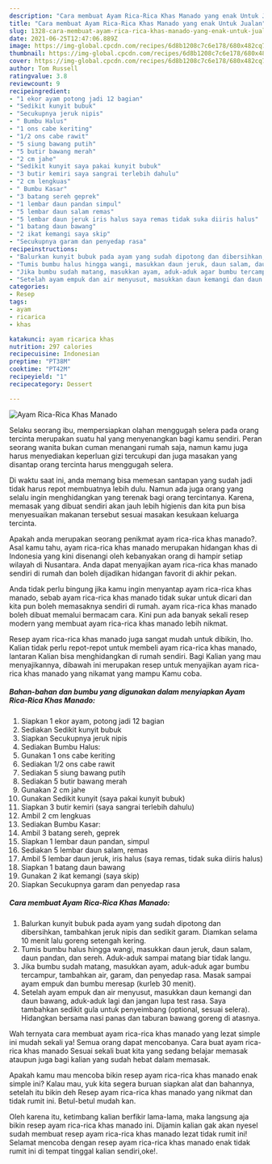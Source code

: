 ```yaml
---
description: "Cara membuat Ayam Rica-Rica Khas Manado yang enak Untuk Jualan"
title: "Cara membuat Ayam Rica-Rica Khas Manado yang enak Untuk Jualan"
slug: 1328-cara-membuat-ayam-rica-rica-khas-manado-yang-enak-untuk-jualan
date: 2021-06-25T12:47:06.889Z
image: https://img-global.cpcdn.com/recipes/6d8b1208c7c6e178/680x482cq70/ayam-rica-rica-khas-manado-foto-resep-utama.jpg
thumbnail: https://img-global.cpcdn.com/recipes/6d8b1208c7c6e178/680x482cq70/ayam-rica-rica-khas-manado-foto-resep-utama.jpg
cover: https://img-global.cpcdn.com/recipes/6d8b1208c7c6e178/680x482cq70/ayam-rica-rica-khas-manado-foto-resep-utama.jpg
author: Tom Russell
ratingvalue: 3.8
reviewcount: 9
recipeingredient:
- "1 ekor ayam potong jadi 12 bagian"
- "Sedikit kunyit bubuk"
- "Secukupnya jeruk nipis"
- " Bumbu Halus"
- "1 ons cabe keriting"
- "1/2 ons cabe rawit"
- "5 siung bawang putih"
- "5 butir bawang merah"
- "2 cm jahe"
- "Sedikit kunyit saya pakai kunyit bubuk"
- "3 butir kemiri saya sangrai terlebih dahulu"
- "2 cm lengkuas"
- " Bumbu Kasar"
- "3 batang sereh geprek"
- "1 lembar daun pandan simpul"
- "5 lembar daun salam remas"
- "5 lembar daun jeruk iris halus saya remas tidak suka diiris halus"
- "1 batang daun bawang"
- "2 ikat kemangi saya skip"
- "Secukupnya garam dan penyedap rasa"
recipeinstructions:
- "Balurkan kunyit bubuk pada ayam yang sudah dipotong dan dibersihkan, tambahkan jeruk nipis dan sedikit garam. Diamkan selama 10 menit lalu goreng setengah kering."
- "Tumis bumbu halus hingga wangi, masukkan daun jeruk, daun salam, daun pandan, dan sereh. Aduk-aduk sampai matang biar tidak langu."
- "Jika bumbu sudah matang, masukkan ayam, aduk-aduk agar bumbu tercampur, tambahkan air, garam, dan penyedap rasa. Masak sampai ayam empuk dan bumbu meresap (kurleb 30 menit)."
- "Setelah ayam empuk dan air menyusut, masukkan daun kemangi dan daun bawang, aduk-aduk lagi dan jangan lupa test rasa. Saya tambahkan sedikit gula untuk penyeimbang (optional, sesuai selera). Hidangkan bersama nasi panas dan taburan bawang goreng di atasnya."
categories:
- Resep
tags:
- ayam
- ricarica
- khas

katakunci: ayam ricarica khas 
nutrition: 297 calories
recipecuisine: Indonesian
preptime: "PT38M"
cooktime: "PT42M"
recipeyield: "1"
recipecategory: Dessert

---
```



![Ayam Rica-Rica Khas Manado](https://img-global.cpcdn.com/recipes/6d8b1208c7c6e178/680x482cq70/ayam-rica-rica-khas-manado-foto-resep-utama.jpg)

Selaku seorang ibu, mempersiapkan olahan menggugah selera pada orang tercinta merupakan suatu hal yang menyenangkan bagi kamu sendiri. Peran seorang  wanita bukan cuman menangani rumah saja, namun kamu juga harus menyediakan keperluan gizi tercukupi dan juga masakan yang disantap orang tercinta harus menggugah selera.

Di waktu  saat ini, anda memang bisa memesan santapan yang sudah jadi tidak harus repot membuatnya lebih dulu. Namun ada juga orang yang selalu ingin menghidangkan yang terenak bagi orang tercintanya. Karena, memasak yang dibuat sendiri akan jauh lebih higienis dan kita pun bisa menyesuaikan makanan tersebut sesuai masakan kesukaan keluarga tercinta. 



Apakah anda merupakan seorang penikmat ayam rica-rica khas manado?. Asal kamu tahu, ayam rica-rica khas manado merupakan hidangan khas di Indonesia yang kini disenangi oleh kebanyakan orang di hampir setiap wilayah di Nusantara. Anda dapat menyajikan ayam rica-rica khas manado sendiri di rumah dan boleh dijadikan hidangan favorit di akhir pekan.

Anda tidak perlu bingung jika kamu ingin menyantap ayam rica-rica khas manado, sebab ayam rica-rica khas manado tidak sukar untuk dicari dan kita pun boleh memasaknya sendiri di rumah. ayam rica-rica khas manado boleh dibuat memalui bermacam cara. Kini pun ada banyak sekali resep modern yang membuat ayam rica-rica khas manado lebih nikmat.

Resep ayam rica-rica khas manado juga sangat mudah untuk dibikin, lho. Kalian tidak perlu repot-repot untuk membeli ayam rica-rica khas manado, lantaran Kalian bisa menghidangkan di rumah sendiri. Bagi Kalian yang mau menyajikannya, dibawah ini merupakan resep untuk menyajikan ayam rica-rica khas manado yang nikamat yang mampu Kamu coba.

<!--inarticleads1-->

##### Bahan-bahan dan bumbu yang digunakan dalam menyiapkan Ayam Rica-Rica Khas Manado:

1. Siapkan 1 ekor ayam, potong jadi 12 bagian
1. Sediakan Sedikit kunyit bubuk
1. Siapkan Secukupnya jeruk nipis
1. Sediakan  Bumbu Halus:
1. Gunakan 1 ons cabe keriting
1. Sediakan 1/2 ons cabe rawit
1. Sediakan 5 siung bawang putih
1. Sediakan 5 butir bawang merah
1. Gunakan 2 cm jahe
1. Gunakan Sedikit kunyit (saya pakai kunyit bubuk)
1. Siapkan 3 butir kemiri (saya sangrai terlebih dahulu)
1. Ambil 2 cm lengkuas
1. Sediakan  Bumbu Kasar:
1. Ambil 3 batang sereh, geprek
1. Siapkan 1 lembar daun pandan, simpul
1. Sediakan 5 lembar daun salam, remas
1. Ambil 5 lembar daun jeruk, iris halus (saya remas, tidak suka diiris halus)
1. Siapkan 1 batang daun bawang
1. Gunakan 2 ikat kemangi (saya skip)
1. Siapkan Secukupnya garam dan penyedap rasa




<!--inarticleads2-->

##### Cara membuat Ayam Rica-Rica Khas Manado:

1. Balurkan kunyit bubuk pada ayam yang sudah dipotong dan dibersihkan, tambahkan jeruk nipis dan sedikit garam. Diamkan selama 10 menit lalu goreng setengah kering.
1. Tumis bumbu halus hingga wangi, masukkan daun jeruk, daun salam, daun pandan, dan sereh. Aduk-aduk sampai matang biar tidak langu.
1. Jika bumbu sudah matang, masukkan ayam, aduk-aduk agar bumbu tercampur, tambahkan air, garam, dan penyedap rasa. Masak sampai ayam empuk dan bumbu meresap (kurleb 30 menit).
1. Setelah ayam empuk dan air menyusut, masukkan daun kemangi dan daun bawang, aduk-aduk lagi dan jangan lupa test rasa. Saya tambahkan sedikit gula untuk penyeimbang (optional, sesuai selera). Hidangkan bersama nasi panas dan taburan bawang goreng di atasnya.




Wah ternyata cara membuat ayam rica-rica khas manado yang lezat simple ini mudah sekali ya! Semua orang dapat mencobanya. Cara buat ayam rica-rica khas manado Sesuai sekali buat kita yang sedang belajar memasak ataupun juga bagi kalian yang sudah hebat dalam memasak.

Apakah kamu mau mencoba bikin resep ayam rica-rica khas manado enak simple ini? Kalau mau, yuk kita segera buruan siapkan alat dan bahannya, setelah itu bikin deh Resep ayam rica-rica khas manado yang nikmat dan tidak rumit ini. Betul-betul mudah kan. 

Oleh karena itu, ketimbang kalian berfikir lama-lama, maka langsung aja bikin resep ayam rica-rica khas manado ini. Dijamin kalian gak akan nyesel sudah membuat resep ayam rica-rica khas manado lezat tidak rumit ini! Selamat mencoba dengan resep ayam rica-rica khas manado enak tidak rumit ini di tempat tinggal kalian sendiri,oke!.

